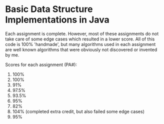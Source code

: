# Basic Data Structure Implementations in Java

Each assignment is complete. However, most of these assignments do not take care of some edge cases which resulted in a lower score.
All of this code is 100% 'handmade', but many algorithms used in each assignment are well known algorithms that were obviously not discovered
or invented by me.

Scores for each assignment (PA#):

1. 100%
2. 100%
3. 91%
4. 97.5%
5. 93.5%
6. 95%
7. 82%
8. 104% (completed extra credit, but also failed some edge cases)
9. 95%
